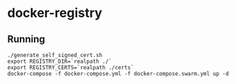 # docker-registry

## Running

```
./generate_self_signed_cert.sh
export REGISTRY_DIR=`realpath ./`
export REGISTRY_CERTS=`realpath ./certs`
docker-compose -f docker-compose.yml -f docker-compose.swarm.yml up -d
```
